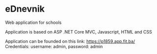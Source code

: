 # eDnevnik
Web application for schools

Application is based on ASP .NET Core MVC, Javascript, HTML and CSS

Application can be founded on this link: https://p1859.app.fit.ba/
Credentials: username: admin, password: admin
